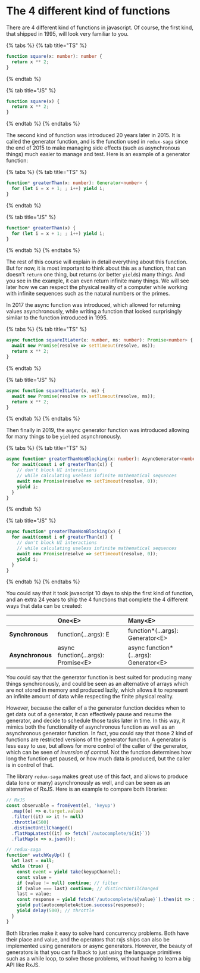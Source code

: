 # The 4 different kind of functions

There are 4 different kind of functions in javascript. Of course, the first kind, that shipped in 1995, will look very familiar to you.

{% tabs %}
{% tab title="TS" %}
```typescript
function square(x: number): number {
  return x ** 2;
}
```
{% endtab %}

{% tab title="JS" %}
```javascript
function square(x) {
  return x ** 2;
}
```
{% endtab %}
{% endtabs %}

The second kind of function was introduced 20 years later in 2015. It is called the generator function, and is the function used in `redux-saga` since the end of 2015 to make managing side effects \(such as asynchronous things\) much easier to manage and test. Here is an example of a generator function:

{% tabs %}
{% tab title="TS" %}
```typescript
function* greaterThan(x: number): Generator<number> {
  for (let i = x + 1; ; i++) yield i;
}
```
{% endtab %}

{% tab title="JS" %}
```javascript
function* greaterThan(x) {
  for (let i = x + 1; ; i++) yield i;
}
```
{% endtab %}
{% endtabs %}

The rest of this course will explain in detail everything about this function. But for now, it is most important to think about this as a function, that can doesn't `return` one thing, but returns \(or better `yield`s\) many things. And you see in the example, it can even return infinite many things. We will see later how we can respect the physical reality of a computer while working with infinite sequences such as the natural numbers or the primes.

In 2017 the async function was introduced, which allowed for returning values asynchronously, while writing a function that looked surprisingly similar to the function introduced in 1995.

{% tabs %}
{% tab title="TS" %}
```typescript
async function squareItLater(x: number, ms: number): Promise<number> {
  await new Promise(resolve => setTimeout(resolve, ms));
  return x ** 2;
}
```
{% endtab %}

{% tab title="JS" %}
```javascript
async function squareItLater(x, ms) {
  await new Promise(resolve => setTimeout(resolve, ms));
  return x ** 2;
}
```
{% endtab %}
{% endtabs %}

Then finally in 2019, the async generator function was introduced allowing for many things to be `yield`ed asynchronously.

{% tabs %}
{% tab title="TS" %}
```typescript
async function* greaterThanNonBlocking(x: number): AsyncGenerator<number> {
  for await(const i of greaterThan(x)) {
    // don't block UI interactions
    // while calculating useless infinite mathematical sequences
    await new Promise(resolve => setTimeout(resolve, 0));
    yield i;
  }
}
```
{% endtab %}

{% tab title="JS" %}
```javascript
async function* greaterThanNonBlocking(x) {
  for await(const i of greaterThan(x)) {
    // don't block UI interactions
    // while calculating useless infinite mathematical sequences
    await new Promise(resolve => setTimeout(resolve, 0));
    yield i;
  }
}
```
{% endtab %}
{% endtabs %}

You could say that it took javascript 10 days to ship the first kind of function, and an extra 24 years to ship the 4 functions that complete the 4 different ways that data can be created:

|  | One&lt;E&gt; | Many&lt;E&gt; |
| :--- | :--- | :--- |
| **Synchronous** | function\(...args\): E | function\*\(...args\): Generator&lt;E&gt; |
| **Asynchronous** | async function\(...args\): Promise&lt;E&gt; | async function\*\(...args\): Generator&lt;E&gt; |

You could say that the generator function is best suited for producing many things synchronously, and could be seen as an alternative of arrays which are not stored in memory and produced lazily, which allows it to represent an infinite amount of data while respecting the finite physical reality.

However, because the caller of a the generator function decides when to get data out of a generator, it can effectively pause and resume the generator, and decide to schedule those tasks later in time. In this way, it mimics both the functionality of asynchronous function as well as an asynchronous generator function. In fact, you could say that those 2 kind of functions are restricted versions of the generator function. A generator is less easy to use, but allows for more control of the caller of the generator, which can be seen of _inversion of control_. Not the function determines how long the function get paused, or how much data is produced, but the caller is in control of that. 

The library `redux-saga` makes great use of this fact, and allows to produce data \(one or many\) asynchronously as well, and can be seen as an alternative of RxJS. Here is an example to compare both libraries:

```typescript
// RxJS
const observable = fromEvent(el, 'keyup')
  .map((e) => e.target.value)
  .filter((it) => it != null)
  .throttle(500)
  .distinctUntilChanged()
  .flatMapLatest((it) => fetch(`/autocomplete/${it}`))
  .flatMap(x => x.json());

// redux-saga  
function* watchKeyUp() {
  let last = null;
  while (true) {
    const event = yield take(keyupChannel);
    const value = 
    if (value != null) continue; // filter
    if (value === last) continue; // distinctUntilChanged
    last = value;
    const response = yield fetch(`/autocomplete/${value}`).then(it => it.json())
    yield put(autocompleteAction.success(response));
    yield delay(500); // throttle
  }
}
```

Both libraries make it easy to solve hard concurrency problems. Both have their place and value, and the operators that rxjs ships can also be implemented using generators or async generators. However, the beauty of generators is that you can fallback to just using the language primitives such as a while loop, to solve those problems, without having to learn a big API like RxJS.

